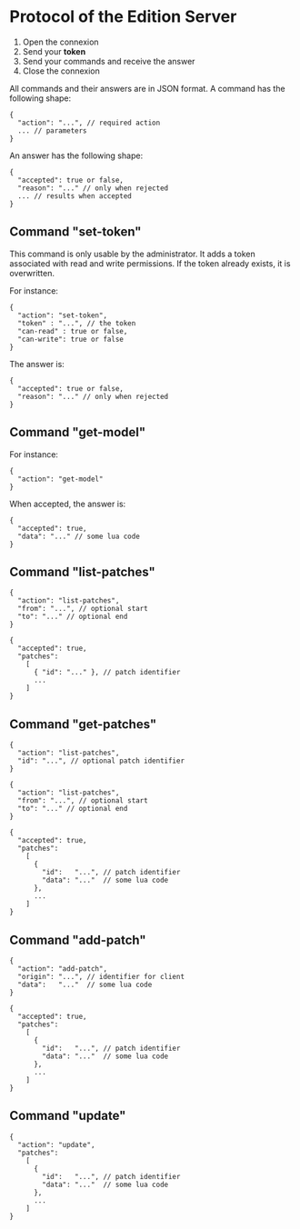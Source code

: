 Protocol of the Edition Server
==============================

1. Open the connexion
2. Send your __token__
3. Send your commands and receive the answer
4. Close the connexion

All commands and their answers are in JSON format. A command has the
following shape:

    {
      "action": "...", // required action
      ... // parameters
    }

An answer has the following shape:

    {
      "accepted": true or false,
      "reason": "..." // only when rejected
      ... // results when accepted
    }

Command "set-token"
-------------------

This command is only usable by the administrator. It adds a token
associated with read and write permissions. If the token already exists,
it is overwritten.

For instance:

    {
      "action": "set-token",
      "token" : "...", // the token
      "can-read" : true or false,
      "can-write": true or false
    }

The answer is:

    {
      "accepted": true or false,
      "reason": "..." // only when rejected
    }

Command "get-model"
-------------------

For instance:

    {
      "action": "get-model"
    }

When accepted, the answer is:

    {
      "accepted": true,
      "data": "..." // some lua code
    }

Command "list-patches"
----------------------

    {
      "action": "list-patches",
      "from": "...", // optional start
      "to": "..." // optional end
    }

    {
      "accepted": true,
      "patches":
        [
          { "id": "..." }, // patch identifier
          ...
        ]
    }

Command "get-patches"
---------------------

    {
      "action": "list-patches",
      "id": "...", // optional patch identifier
    }

    {
      "action": "list-patches",
      "from": "...", // optional start
      "to": "..." // optional end
    }

    {
      "accepted": true,
      "patches":
        [
          {
            "id":   "...", // patch identifier
            "data": "..."  // some lua code
          },
          ...
        ]
    }

Command "add-patch"
-------------------

    {
      "action": "add-patch",
      "origin": "...", // identifier for client
      "data":   "..."  // some lua code
    }

    {
      "accepted": true,
      "patches":
        [
          {
            "id":   "...", // patch identifier
            "data": "..."  // some lua code
          },
          ...
        ]
    }

Command "update"
----------------

    {
      "action": "update",
      "patches":
        [
          {
            "id":   "...", // patch identifier
            "data": "..."  // some lua code
          },
          ...
        ]
    }

